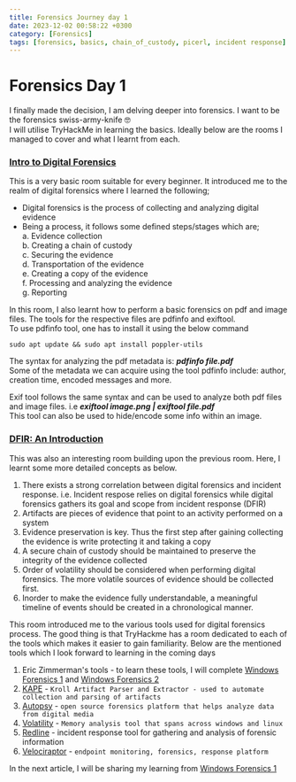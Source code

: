 ```yaml
---
title: Forensics Journey day 1
date: 2023-12-02 00:58:22 +0300
category: [Forensics]
tags: [forensics, basics, chain_of_custody, picerl, incident response]
---
```

# Forensics Day 1
I finally made the decision, I am delving deeper into forensics. I want to be the forensics swiss-army-knife 🤓  
I will utilise TryHackMe in learning the basics. Ideally below are the rooms I managed to cover and what I learnt from each.

### [Intro to Digital Forensics](https://tryhackme.com/room/introdigitalforensics)
This is a very basic room suitable for every beginner. It introduced me to the realm of digital forensics where I learned the following;  
* Digital forensics is the process of collecting and analyzing digital evidence
* Being a process, it follows some defined steps/stages which are;  
    a. Evidence collection   
    b. Creating a chain of custody  
    c. Securing the evidence  
    d. Transportation of the evidence  
    e. Creating a copy of the evidence  
    f. Processing and analyzing the evidence  
    g. Reporting

In this room, I also learnt how to perform a basic forensics on pdf and image files. The tools for the respective files are pdfinfo and exiftool.  
To use pdfinfo tool, one has to install it using the below command  
```
sudo apt update && sudo apt install poppler-utils
```
The syntax for analyzing the pdf metadata is: **_pdfinfo file.pdf_**  
Some of the metadata we can acquire using the tool pdfinfo include: author, creation time, encoded messages and more.  

Exif tool follows the same syntax and can be used to analyze both pdf files and image files. i.e **_exiftool image.png | exiftool file.pdf_**  
This tool can also be used to hide/encode some info within an image.  

### [DFIR: An Introduction](https://tryhackme.com/room/introductoryroomdfirmodule)
This was also an interesting room building upon the previous room. Here, I learnt some more detailed concepts as below.  
1. There exists a strong correlation between digital forensics and incident response. i.e. Incident respose relies on digital forensics while digital forensics gathers its goal and scope from incident response (DFIR)
2. Artifacts are pieces of evidence that point to an activity performed on a system
3. Evidence preservation is key. Thus the first step after gaining collecting the evidence is write protecting it and taking a copy
4. A secure chain of custody should be maintained to preserve the integrity of the evidence collected
5. Order of volatility should be considered when performing digital forensics. The more volatile sources of evidence should be collected first.
6. Inorder to make the evidence fully understandable, a meaningful timeline of events should be created in a chronological manner.

This room introduced me to the various tools used for digital forensics process. The good thing is that TryHackme has a room dedicated to each of the tools which makes it easier to gain familiarity. Below are the mentioned tools which I look forward to learning in the coming days  
1. Eric Zimmerman's tools - to learn these tools, I will complete [Windows Forensics 1](https://tryhackme.com/room/windowsforensics1) and [Windows Forensics 2](https://tryhackme.com/room/windowsforensics2)
2. [KAPE](https://tryhackme.com/room/kape) - `Kroll Artifact Parser and Extractor - used to automate collection and parsing of artifacts`
3. [Autopsy](https://tryhackme.com/room/btautopsye0) - `open source forensics platform that helps analyze data from digital media `
4. [Volatility](https://tryhackme.com/room/volatility) - `Memory analysis tool that spans across windows and linux`
5. [Redline](https://tryhackme.com/room/btredlinejoxr3d) - incident response tool for gathering and analysis of forensic information
6. [Velociraptor](https://tryhackme.com/room/velociraptorhp) - `endpoint monitoring, forensics, response platform` 

In the next article, I will be sharing my learning from [Windows Forensics 1](https://tryhackme.com/room/windowsforensics1)
